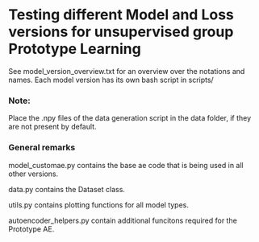 # Testing different Model and Loss versions for unsupervised group Prototype Learning

See model_version_overview.txt for an overview over the notations and names.
Each model version has its own bash script in scripts/

### Note:
Place the .npy files of the data generation script in the data folder, if they are not present 
by default. 

### General remarks 

model_customae.py contains the base ae code that is being used in all other versions.

data.py contains the Dataset class. 

utils.py contains plotting functions for all model types.

autoencoder_helpers.py contain additional funcitons required for the Prototype AE. 